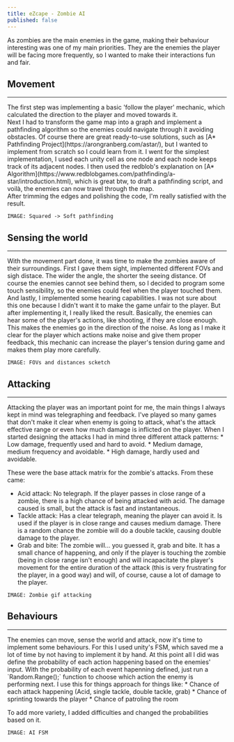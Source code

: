 ```yaml
---
title: eZcape - Zombie AI
published: false
---
```


As zombies are the main enemies in the game, making their behaviour interesting was one of my main priorities. They are the enemies the player will be facing more frequently, so I wanted to make their interactions fun and fair. 

## Movement
<hr>
The first step was implementing a basic 'follow the player' mechanic, which calculated the direction to the player and moved towards it.<br>
Next I had to transform the game map into a graph and implement a pathfinding algorithm so the enemies could navigate through it avoiding obstacles. Of course there are great ready-to-use solutions, such as [A* Pathfinding Project](https://arongranberg.com/astar/), but I wanted to implement from scratch so I could learn from it. 
I went for the simplest implementation, I used each unity cell as one node and each node keeps track of its adjacent nodes. I then used the redblob's explanation on [A* Algorithm](https://www.redblobgames.com/pathfinding/a-star/introduction.html), which is great btw, to draft a pathfinding script, and voilà, the enemies can now travel through the map.<br>
After trimming the edges and polishing the code, I'm really satisfied with the result.

`IMAGE: Squared -> Soft pathfinding`    

## Sensing the world
<hr>
With the movement part done, it was time to make the zombies aware of their surroundings. First I gave them sight, implemented different FOVs and sigh distace. The wider the angle, the shorter the seeing distance. Of course the enemies cannot see behind them, so I  decided to program some touch sensibility, so the enemies could feel when the player touched them. <br>And lastly, I implemented some hearing capabilities. I was not sure about this one because I didn't want it to make the game unfair to the player. But after implementing it, I really liked the result. Basically, the enemies can hear some of the player's actions, like shooting, if they are close enough. This makes the enemies go in the direction of the noise. As long as I make it clear for the player which actions make noise and give them proper feedback, this mechanic can increase the player's tension during game and makes them play more carefully.

`IMAGE: FOVs and distances scketch`   

## Attacking
<hr>
Attacking the player was an important point for me, the main things I always kept in mind was telegraphing and feedback. I've played so many games that don't make it clear when enemy is going to attack, what's the attack effective range or even how much damage is inflicted on the player. When I started designing the attacks I had in mind three different attack patterns:
* Low damage, frequently used and hard to avoid.
* Medium damage, medium frequency and avoidable.
* High damage, hardly used and avoidable.

These were the base attack matrix for the zombie's attacks. From these came:
* Acid attack: No telegraph. If the player passes in close range of a zombie, there is a high chance of being attacked with acid. The damage caused is small, but the attack is fast and instantaneous.
* Tackle attack: Has a clear telegraph, meaning the player can avoid it. Is used if the player is in close range and causes medium damage. There is a random chance the zombie will do a double tackle, causing double damage to the player.
* Grab and bite: The zombie will... you guessed it, grab and bite. It has a small chance of happening, and only if the player is touching the zombie (being in close range isn't enough) and will incapacitate the player's movement for the entire duration of the attack (this is very frustrating for the player, in a good way) and will, of course, cause a lot of damage to the player.

`IMAGE: Zombie gif attacking`   


## Behaviours
<hr>
The enemies can move, sense the world and attack, now it's time to implement some behaviours. For this I used unity's FSM, which saved me a lot of time by not having to implement it by hand. At this point all I did was define the probability of each action happening based on the enemies' input. With the probability of each event hapenning defined, just run a `Random.Range();` function to choose which action the enemy is performing next. I use this for things approach for things like:
* Chance of each attack happening (Acid, single tackle, double tackle, grab)
* Chance of sprinting towards the player 
* Chance of patroling the room

To add more variety, I added difficulties and changed the probabilities based on it.

`IMAGE: AI FSM`  